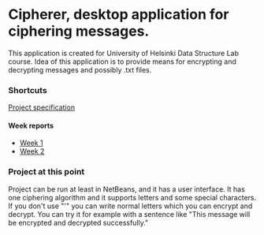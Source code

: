 # Cipherer, desktop application for ciphering messages.



This application is created for University of Helsinki Data Structure Lab course.
Idea of this application is to provide means for encrypting and decrypting messages and possibly .txt files.

### Shortcuts

[Project specification](https://github.com/ArttuJanhunen/cipherer/blob/master/documentation/projectspesification.md)

#### Week reports

* [Week 1](https://github.com/ArttuJanhunen/cipherer/blob/master/documentation/weeklyreports/week1.md)
* [Week 2](https://github.com/ArttuJanhunen/cipherer/blob/master/documentation/weeklyreports/week2.md)


### Project at this point

Project can be run at least in NetBeans, and it has a user interface. It has one ciphering algorithm
and it supports letters and some special characters. If you don't use "'" you can write normal letters
which you can encrypt and decrypt. You can try it for example with a sentence like "This message will
be encrypted and decrypted successfully."
